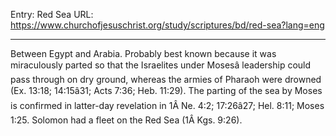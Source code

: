 Entry: Red Sea
URL: https://www.churchofjesuschrist.org/study/scriptures/bd/red-sea?lang=eng

---

Between Egypt and Arabia. Probably best known because it was miraculously parted so that the Israelites under Mosesâ leadership could pass through on dry ground, whereas the armies of Pharaoh were drowned (Ex. 13:18; 14:15â31; Acts 7:36; Heb. 11:29). The parting of the sea by Moses is confirmed in latter-day revelation in 1Â Ne. 4:2; 17:26â27; Hel. 8:11; Moses 1:25. Solomon had a fleet on the Red Sea (1Â Kgs. 9:26).
